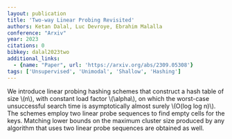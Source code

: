 ```yaml
---
layout: publication
title: 'Two-way Linear Probing Revisited'
authors: Ketan Dalal, Luc Devroye, Ebrahim Malalla
conference: "Arxiv"
year: 2023
citations: 0
bibkey: dalal2023two
additional_links:
  - {name: "Paper", url: 'https://arxiv.org/abs/2309.05308'}
tags: ['Unsupervised', 'Unimodal', 'Shallow', 'Hashing']
---
```

We introduce linear probing hashing schemes that construct a hash table of
size \\(n\\), with constant load factor \\(\alpha\\), on which the worst-case
unsuccessful search time is asymptotically almost surely \\(O(log log n)\\). The
schemes employ two linear probe sequences to find empty cells for the keys.
Matching lower bounds on the maximum cluster size produced by any algorithm
that uses two linear probe sequences are obtained as well.
